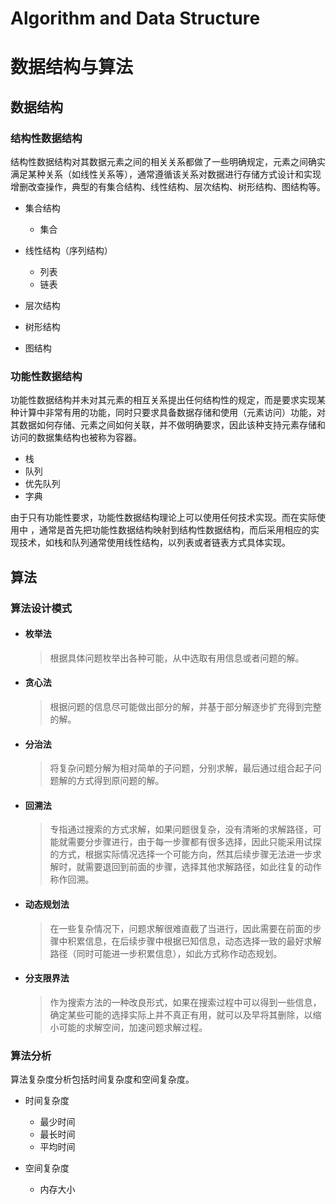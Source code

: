 # Algorithm and Data Structure

<!--more-->

# 数据结构与算法

## 数据结构

### 结构性数据结构

结构性数据结构对其数据元素之间的相关关系都做了一些明确规定，元素之间确实满足某种关系（如线性关系等），通常遵循该关系对数据进行存储方式设计和实现增删改查操作，典型的有集合结构、线性结构、层次结构、树形结构、图结构等。

- 集合结构

    - 集合

- 线性结构（序列结构）

    - 列表
    - 链表

- 层次结构
- 树形结构
- 图结构

### 功能性数据结构

功能性数据结构并未对其元素的相互关系提出任何结构性的规定，而是要求实现某种计算中非常有用的功能，同时只要求具备数据存储和使用（元素访问）功能，对其数据如何存储、元素之间如何关联，并不做明确要求，因此该种支持元素存储和访问的数据集结构也被称为容器。

- 栈
- 队列
- 优先队列
- 字典

由于只有功能性要求，功能性数据结构理论上可以使用任何技术实现。而在实际使用中 ，通常是首先把功能性数据结构映射到结构性数据结构，而后采用相应的实现技术，如栈和队列通常使用线性结构，以列表或者链表方式具体实现。

## 算法

### 算法设计模式

- #### 枚举法

    > 根据具体问题枚举出各种可能，从中选取有用信息或者问题的解。

- #### 贪心法

    > 根据问题的信息尽可能做出部分的解，并基于部分解逐步扩充得到完整的解。

- #### 分治法

    > 将复杂问题分解为相对简单的子问题，分别求解，最后通过组合起子问题解的方式得到原问题的解。

- #### 回溯法

    > 专指通过搜索的方式求解，如果问题很复杂，没有清晰的求解路径，可能就需要分步骤进行，由于每一步骤都有很多选择，因此只能采用试探的方式，根据实际情况选择一个可能方向，然其后续步骤无法进一步求解时，就需要退回到前面的步骤，选择其他求解路径，如此往复的动作称作回溯。

- #### 动态规划法

    > 在一些复杂情况下，问题求解很难直截了当进行，因此需要在前面的步骤中积累信息，在后续步骤中根据已知信息，动态选择一致的最好求解路径（同时可能进一步积累信息），如此方式称作动态规划。

- #### 分支限界法

    > 作为搜索方法的一种改良形式，如果在搜索过程中可以得到一些信息，确定某些可能的选择实际上并不真正有用，就可以及早将其删除，以缩小可能的求解空间，加速问题求解过程。

### 算法分析

算法复杂度分析包括时间复杂度和空间复杂度。

- 时间复杂度

    - 最少时间
    - 最长时间
    - 平均时间

- 空间复杂度

    - 内存大小

